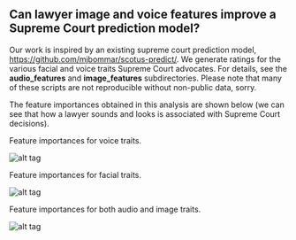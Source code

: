## Can lawyer image and voice features improve a Supreme Court prediction model?  

Our work is inspired by an existing supreme court prediction model, https://github.com/mjbommar/scotus-predict/.
We generate ratings for the various facial and voice traits Supreme Court advocates. 
For details, see the **audio_features** and **image_features** subdirectories.
Please note that many of these scripts are not reproducible without non-public data, sorry.

The feature importances obtained in this analysis are shown below (we can see that how a lawyer sounds and looks is associated with Supreme Court decisions).

Feature importances for voice traits.

![alt tag](https://cloud.githubusercontent.com/assets/1867024/15315871/221426ee-1be8-11e6-8afe-754ac9f81ad8.png)

Feature importances for facial traits.

![alt tag](https://cloud.githubusercontent.com/assets/1867024/15315870/2213d87e-1be8-11e6-8965-bacc58244e7c.png)

Feature importances for both audio and image traits.

![alt tag](https://cloud.githubusercontent.com/assets/1867024/15315869/22123208-1be8-11e6-98f0-b08616f00f86.png)
